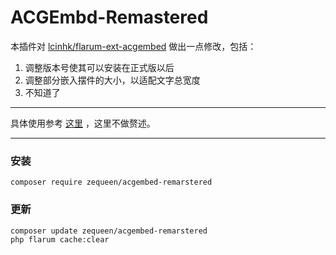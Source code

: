 # ACGEmbd-Remastered

本插件对 [lcinhk/flarum-ext-acgembed](https://github.com/LCinHK/flarum-ext-acgembed) 做出一点修改，包括：

1. 调整版本号使其可以安装在正式版以后
2. 调整部分嵌入摆件的大小，以适配文字总宽度
3. 不知道了

---

具体使用参考 [这里](https://discuss.flarum.org.cn/d/1559) ，这里不做赘述。

---

### 安装

```
composer require zequeen/acgembed-remarstered
```

### 更新

```
composer update zequeen/acgembed-remarstered
php flarum cache:clear
```

